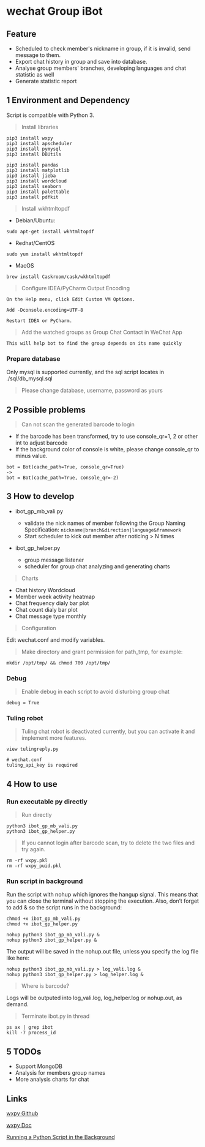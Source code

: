 # wechat Group iBot

## Feature

* Scheduled to check member's nickname in group, if it is invalid, send message to them.
* Export chat history in group and save into database.
* Analyse group members' branches,  developing languages and chat statistic as well
* Generate statistic report

## 1 Environment and Dependency

Script is compatible with Python 3.

> Install libraries

    pip3 install wxpy
    pip3 install apscheduler
    pip3 install pymysql
    pip3 install DBUtils
    
    pip3 install pandas
    pip3 install matplotlib
    pip3 install jieba
    pip3 install wordcloud
    pip3 install seaborn
    pip3 install palettable
    pip3 install pdfkit
    
> Install wkhtmltopdf
  
- Debian/Ubuntu:
~~~~
sudo apt-get install wkhtmltopdf
~~~~

- Redhat/CentOS
~~~~
sudo yum install wkhtmltopdf
~~~~

- MacOS
~~~~
brew install Caskroom/cask/wkhtmltopdf
~~~~
    
> Configure IDEA/PyCharm Output Encoding 

    On the Help menu, click Edit Custom VM Options.
 
    Add -Dconsole.encoding=UTF-8
 
    Restart IDEA or PyCharm.

> Add the watched groups as Group Chat Contact in WeChat App
    
    This will help bot to find the group depends on its name quickly
    
### Prepare database

Only mysql is supported currently, and the sql script locates in ./sql/db_mysql.sql

> Please change database, username, password as yours


## 2 Possible problems

> Can not scan the generated barcode to login

* If the barcode has been transformed, try to use console_qr=1, 2 or other int to adjust barcode
* If the background color of console is white, please change console_qr to minus value.

~~~~
bot = Bot(cache_path=True, console_qr=True)
->
bot = Bot(cache_path=True, console_qr=-2)
~~~~


## 3 How to develop

- ibot_gp_mb_vali.py

    - validate the nick names of member following the Group Naming Specification:
        `nickname|branch&direction|language&framework`
    - Start scheduler to kick out member after noticing > N times

- ibot_gp_helper.py

    - group message listener
    - scheduler for group chat analyzing and generating charts
    
> Charts

* Chat history Wordcloud
* Member week activity heatmap
* Chat frequency dialy bar plot
* Chat count dialy bar plot
* Chat message type monthly
    
    

> Configuration

Edit wechat.conf and modify variables.


> Make directory and grant permission for path_tmp, for example:

    mkdir /opt/tmp/ && chmod 700 /opt/tmp/


### Debug

> Enable debug in each script to avoid disturbing group chat

    debug = True
    
    
### Tuling robot

> Tuling chat robot is deactivated currently, but you can activate it and implement more features.

    view tulingreply.py
    
    # wechat.conf
    tuling_api_key is required

    
## 4 How to use


### Run executable py directly

> Run directly

    python3 ibot_gp_mb_vali.py
    python3 ibot_gp_helper.py

> If you cannot login after barcode scan, try to delete the two files and try again.

    rm -rf wxpy.pkl    
    rm -rf wxpy_puid.pkl    

### Run script in background

Run the script with nohup which ignores the hangup signal. 
This means that you can close the terminal without stopping the execution. 
Also, don’t forget to add & so the script runs in the background:

    chmod +x ibot_gp_mb_vali.py
    chmod +x ibot_gp_helper.py
    
    nohup python3 ibot_gp_mb_vali.py &
    nohup python3 ibot_gp_helper.py &

The output will be saved in the nohup.out file, unless you specify the log file like here:

    nohup python3 ibot_gp_mb_vali.py > log_vali.log &
    nohup python3 ibot_gp_helper.py > log_helper.log &

> Where is barcode?

Logs will be outputed into log_vali.log, log_helper.log or nohup.out, as demand.


> Terminate ibot.py in thread
    
    ps ax | grep ibot
    kill -7 process_id   



## 5 TODOs

* Support MongoDB
* Analysis for members group names
* More analysis charts for chat

    
## Links

[wxpy Github](https://github.com/youfou/wxpy)

[wxpy Doc](https://wxpy.readthedocs.io/zh/latest/)

[Running a Python Script in the Background](https://janakiev.com/til/python-background/)